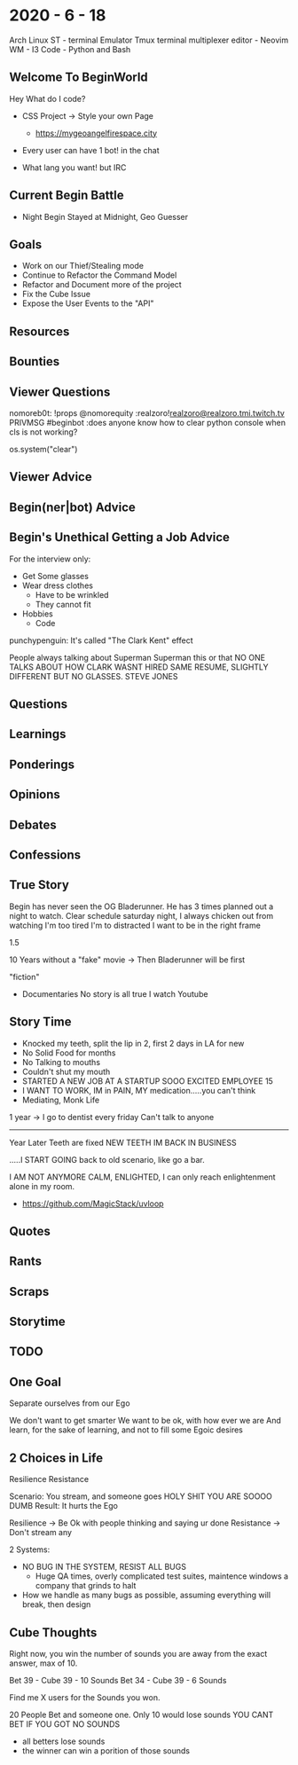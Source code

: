 # 2020 - 6 - 18

Arch Linux
ST - terminal Emulator
Tmux terminal multiplexer
editor - Neovim
WM - I3
Code - Python and Bash

## Welcome To BeginWorld

Hey What do I code?

- CSS Project -> Style your own Page
  - <https://mygeoangelfirespace.city>

- Every user can have 1 bot! in the chat
- What lang you want! but IRC

## Current Begin Battle

- Night Begin Stayed at Midnight, Geo Guesser

## Goals

- Work on our Thief/Stealing mode
- Continue to Refactor the Command Model
- Refactor and Document more of the project
- Fix the Cube Issue
- Expose the User Events to the "API"

## Resources

## Bounties

## Viewer Questions

nomoreb0t: !props @nomorequity :realzoro!realzoro@realzoro.tmi.twitch.tv PRIVMSG
#beginbot :does anyone know how to clear python console when cls is not working?

os.system("clear")

## Viewer Advice

## Begin(ner|bot) Advice

## Begin's Unethical Getting a Job Advice

For the interview only:

- Get Some glasses
- Wear dress clothes
  - Have to be wrinkled
  - They cannot fit
- Hobbies
  - Code

punchypenguin: It's called "The Clark Kent" effect

People always talking about Superman Superman this or that
NO ONE TALKS ABOUT HOW CLARK WASNT HIRED SAME RESUME, SLIGHTLY
DIFFERENT BUT NO GLASSES. STEVE JONES

## Questions

## Learnings

## Ponderings

## Opinions

## Debates

## Confessions

## True Story

Begin has never seen the OG Bladerunner.
He has 3 times planned out a night to watch.
Clear schedule saturday night,
I always chicken out from watching
I'm too tired
I'm to distracted
I want to be in the right frame

1.5

10 Years without a "fake" movie -> Then Bladerunner will be first

"fiction"

- Documentaries
No story is all true
I watch Youtube

## Story Time

- Knocked my teeth, split the lip in 2, first 2 days in LA for new
- No Solid Food for months
- No Talking to mouths
- Couldn't shut my mouth
- STARTED A NEW JOB AT A STARTUP SOOO EXCITED EMPLOYEE 15
- I WANT TO WORK, IM in PAIN, MY medication.....you can't think
- Mediating, Monk Life

1 year -> I go to dentist every friday
Can't talk to anyone

---

Year Later
Teeth are fixed
NEW TEETH
IM BACK IN BUSINESS

.....I START GOING back to old scenario, like go a bar.

I AM NOT ANYMORE CALM, ENLIGHTED, I can only reach enlightenment
alone in my room.

- <https://github.com/MagicStack/uvloop>

## Quotes

## Rants

## Scraps

## Storytime

## TODO

## One Goal

Separate ourselves from our Ego

We don't want to get smarter
We want to be ok, with how ever we are
And learn, for the sake of learning, and not to fill some
Egoic desires

## 2 Choices in Life

Resilience
Resistance

Scenario: You stream, and someone goes HOLY SHIT YOU ARE SOOOO DUMB
Result:   It hurts the Ego

Resilience -> Be Ok with people thinking and saying ur done
Resistance -> Don't stream any

2 Systems:

- NO BUG IN THE SYSTEM, RESIST ALL BUGS
  - Huge QA times, overly complicated test suites, maintence windows
    a company that grinds to halt
- How we handle as many bugs as possible, assuming everything will
  break, then design

## Cube Thoughts

Right now, you win the number of sounds you are away from the exact answer,
max of 10.

Bet 39 - Cube 39 - 10 Sounds
Bet 34 - Cube 39 - 6 Sounds

Find me X users for the Sounds you won.

20 People Bet and someone one. Only 10 would lose sounds
YOU CANT BET IF YOU GOT NO SOUNDS

- all betters lose sounds
- the winner can win a porition of those sounds
